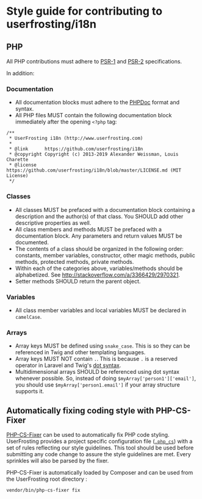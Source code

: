 # Style guide for contributing to userfrosting/i18n

## PHP

All PHP contributions must adhere to [PSR-1](http://www.php-fig.org/psr/psr-1/) and [PSR-2](http://www.php-fig.org/psr/psr-2/) specifications.

In addition:

### Documentation

- All documentation blocks must adhere to the [PHPDoc](https://phpdoc.org/) format and syntax.
- All PHP files MUST contain the following documentation block immediately after the opening `<?php` tag:

```
/**
 * UserFrosting i18n (http://www.userfrosting.com)
 *
 * @link      https://github.com/userfrosting/i18n
 * @copyright Copyright (c) 2013-2019 Alexander Weissman, Louis Charette
 * @license   https://github.com/userfrosting/i18n/blob/master/LICENSE.md (MIT License)
 */
 ```

### Classes

- All classes MUST be prefaced with a documentation block containing a description and the author(s) of that class.  You SHOULD add other descriptive properties as well.
- All class members and methods MUST be prefaced with a documentation block.  Any parameters and return values MUST be documented.
- The contents of a class should be organized in the following order: constants, member variables, constructor, other magic methods, public methods, protected methods, private methods.
- Within each of the categories above, variables/methods should be alphabetized.  See http://stackoverflow.com/a/3366429/2970321.
- Setter methods SHOULD return the parent object.

### Variables

 - All class member variables and local variables MUST be declared in `camelCase`.

### Arrays

 - Array keys MUST be defined using `snake_case`.  This is so they can be referenced in Twig and other templating languages.
 - Array keys MUST NOT contain `.`.  This is because `.` is a reserved operator in Laravel and Twig's [dot syntax](https://medium.com/@assertchris/dot-notation-3fd3e42edc61).
 - Multidimensional arrays SHOULD be referenced using dot syntax whenever possible.  So, instead of doing `$myArray['person1']['email']`, you should use `$myArray['person1.email']` if your array structure supports it.


 ## Automatically fixing coding style with PHP-CS-Fixer

 [PHP-CS-Fixer](https://github.com/FriendsOfPHP/PHP-CS-Fixer) can be used to automatically fix PHP code styling. UserFrosting provides a project specific configuration file ([`.php_cs`](.php_cs)) with a set of rules reflecting our style guidelines. This tool should be used before submitting any code change to assure the style guidelines are met. Every sprinkles will also be parsed by the fixer.

 PHP-CS-Fixer is automatically loaded by Composer and can be used from the UserFrosting root directory :

 ```
 vendor/bin/php-cs-fixer fix
 ```
